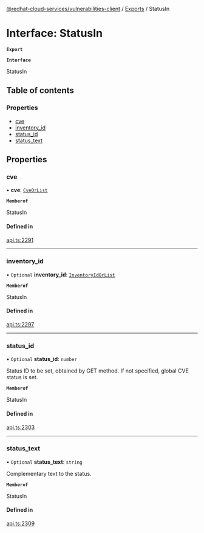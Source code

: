 [@redhat-cloud-services/vulnerabilities-client](../README.md) / [Exports](../modules.md) / StatusIn

# Interface: StatusIn

**`Export`**

**`Interface`**

StatusIn

## Table of contents

### Properties

- [cve](StatusIn.md#cve)
- [inventory\_id](StatusIn.md#inventory_id)
- [status\_id](StatusIn.md#status_id)
- [status\_text](StatusIn.md#status_text)

## Properties

### cve

• **cve**: [`CveOrList`](../modules.md#cveorlist)

**`Memberof`**

StatusIn

#### Defined in

[api.ts:2291](https://github.com/RedHatInsights/javascript-clients/blob/master/packages/vulnerabilities/api.ts#L2291)

___

### inventory\_id

• `Optional` **inventory\_id**: [`InventoryIdOrList`](../modules.md#inventoryidorlist)

**`Memberof`**

StatusIn

#### Defined in

[api.ts:2297](https://github.com/RedHatInsights/javascript-clients/blob/master/packages/vulnerabilities/api.ts#L2297)

___

### status\_id

• `Optional` **status\_id**: `number`

Status ID to be set, obtained by GET method. If not specified, global CVE status is set.

**`Memberof`**

StatusIn

#### Defined in

[api.ts:2303](https://github.com/RedHatInsights/javascript-clients/blob/master/packages/vulnerabilities/api.ts#L2303)

___

### status\_text

• `Optional` **status\_text**: `string`

Complementary text to the status.

**`Memberof`**

StatusIn

#### Defined in

[api.ts:2309](https://github.com/RedHatInsights/javascript-clients/blob/master/packages/vulnerabilities/api.ts#L2309)
